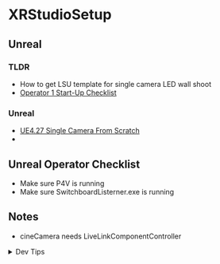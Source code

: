 # XRStudioSetup

## Unreal

### TLDR
* How to get LSU template for single camera LED wall shoot
* [Operator 1 Start-Up Checklist](op1-startup/README.md)

### Unreal
* [UE4.27 Single Camera From Scratch](unreal-base-setup/README.md#setting-up)
* 

## Unreal Operator Checklist
* Make sure P4V is running
* Make sure SwitchboardListerner.exe is running

## Notes
- cineCamera needs LiveLinkComponentController

</p>
</details>
<details><summary>Dev Tips</summary>
make git m="add commit message"
</details>

